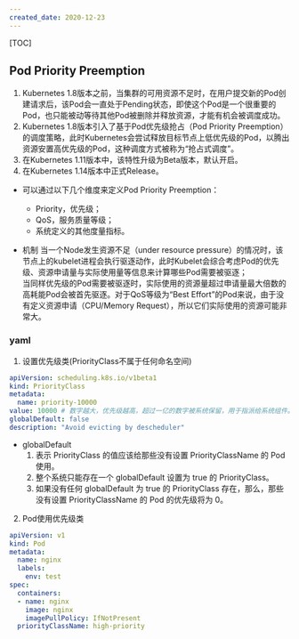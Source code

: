 ```yaml
---
created_date: 2020-12-23
---
```


[TOC]

## Pod Priority Preemption
1. Kubernetes 1.8版本之前，当集群的可用资源不足时，在用户提交新的Pod创建请求后，该Pod会一直处于Pending状态，即使这个Pod是一个很重要的Pod，也只能被动等待其他Pod被删除并释放资源，才能有机会被调度成功。
2. Kubernetes 1.8版本引入了基于Pod优先级抢占（Pod Priority Preemption）的调度策略，此时Kubernetes会尝试释放目标节点上低优先级的Pod，以腾出资源安置高优先级的Pod，这种调度方式被称为“抢占式调度”。
3. 在Kubernetes 1.11版本中，该特性升级为Beta版本，默认开启。
4. 在Kubernetes 1.14版本中正式Release。

- 可以通过以下几个维度来定义Pod Priority Preemption：
    - Priority，优先级；
    - QoS，服务质量等级；
    - 系统定义的其他度量指标。

- 机制
当一个Node发生资源不足（under resource pressure）的情况时，该节点上的kubelet进程会执行驱逐动作，此时Kubelet会综合考虑Pod的优先级、资源申请量与实际使用量等信息来计算哪些Pod需要被驱逐；  
当同样优先级的Pod需要被驱逐时，实际使用的资源量超过申请量最大倍数的高耗能Pod会被首先驱逐。对于QoS等级为“Best Effort”的Pod来说，由于没有定义资源申请（CPU/Memory Request），所以它们实际使用的资源可能非常大。  


### yaml
1. 设置优先级类(PriorityClass不属于任何命名空间)
```yaml
apiVersion: scheduling.k8s.io/v1beta1
kind: PriorityClass
metadata:
  name: priority-10000
value: 10000 # 数字越大，优先级越高，超过一亿的数字被系统保留，用于指派给系统组件。
globalDefault: false
description: "Avoid evicting by descheduler"
```
  - globalDefault 
    1. 表示 PriorityClass 的值应该给那些没有设置 PriorityClassName 的 Pod 使用。
    2. 整个系统只能存在一个 globalDefault 设置为 true 的 PriorityClass。
    3. 如果没有任何 globalDefault 为 true 的 PriorityClass 存在，那么，那些没有设置 PriorityClassName 的 Pod 的优先级将为 0。
2. Pod使用优先级类
```yaml
apiVersion: v1
kind: Pod
metadata:
  name: nginx
  labels:
    env: test
spec:
  containers:
  - name: nginx
    image: nginx
    imagePullPolicy: IfNotPresent
  priorityClassName: high-priority
```